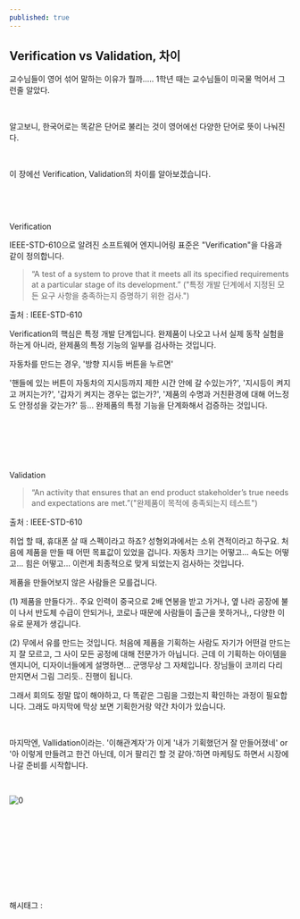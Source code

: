 ```yaml
---
published: true
---
```

## Verification vs Validation, 차이

교수님들이 영어 섞어 말하는 이유가 뭘까..... 1학년 때는 교수님들이 미국물 먹어서 그런줄 알았다.

​

알고보니, 한국어로는 똑같은 단어로 불리는 것이 영어에선 다양한 단어로 뜻이 나눠진다.

​

이 장에선 Verification, Validation의 차이를 알아보겠습니다.

​

​

Verification

IEEE-STD-610으로 알려진 소프트웨어 엔지니어링 표준은 "Verification"을 다음과 같이 정의합니다.

> “A test of a system to prove that it meets all its specified requirements at a particular stage of its development.” ("특정 개발 단계에서 지정된 모든 요구 사항을 충족하는지 증명하기 위한 검사.")

출처 : IEEE-STD-610

Verification의 핵심은 특정 개발 단계입니다. 완제품이 나오고 나서 실제 동작 실험을 하는게 아니라, 완제품의 특정 기능의 일부를 검사하는 것입니다.

자동차를 만드는 경우, '방향 지시등 버튼을 누르면'

 '핸들에 있는 버튼이 자동차의 지시등까지 제한 시간 안에 갈 수있는가?', '지시등이 켜지고 꺼지는가?', '갑자기 켜지는 경우는 없는가?', '제품의 수명과 거친환경에 대해 어느정도 안정성을 갖는가?' 등... 완제품의 특정 기능을 단계화해서 검증하는 것입니다.

​

​

​

Validation

> “An activity that ensures that an end product stakeholder’s true needs and expectations are met.”("완제품이 목적에 충족되는지 테스트")

출처 : IEEE-STD-610

취업 할 때, 휴대폰 살 때 스펙이라고 하죠? 성형외과에서는 소위 견적이라고 하구요. 처음에 제품을 만들 때 어떤 목표값이 있었을 겁니다. 자동차 크기는 어떻고... 속도는 어떻고... 힘은 어떻고... 이런게 최종적으로 맞게 되었는지 검사하는 것입니다.

제품을 만들어보지 않은 사람들은 모를겁니다.

(1) 제품을 만들다가.. 주요 인력이 중국으로 2배 연봉을 받고 가거나, 옆 나라 공장에 불이 나서 반도체 수급이 안되거나, 코로나 때문에 사람들이 출근을 못하거나,, 다양한 이유로 문제가 생깁니다.

(2) 무에서 유를 만드는 것입니다. 처음에 제품을 기획하는 사람도 자기가 어떤걸 만드는지 잘 모르고, 그 사이 모든 공정에 대해 전문가가 아닙니다. 근데 이 기획하는 아이템을 엔지니어, 디자이너들에게 설명하면... 군맹무상 그 자체입니다. 장님들이 코끼리 다리 만지면서 그림 그리듯.. 진행이 됩니다.

그래서 회의도 정말 많이 해야하고, 다 똑같은 그림을 그렸는지 확인하는 과정이 필요합니다. 그래도 마지막에 막상 보면 기획한거랑 약간 차이가 있습니다.

​

마지막엔, Vallidation이라는. '이해관계자'가 이게 '내가 기획했던거 잘 만들어졌네' or '아 이렇게 만들려고 한건 아닌데, 이거 팔리긴 할 것 같아.'하면 마케팅도 하면서 시장에 나갈 준비를 시작합니다. 

​

![0](/asset/img/222677073306/0.png)

​

​

​

​

​

 해시태그 : 